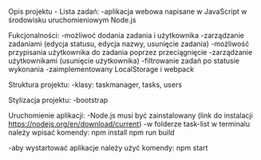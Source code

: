 Opis projektu - Lista zadań:
-aplikacja webowa napisane w JavaScript w środowisku uruchomieniowym Node.js

Fukcjonalności:
-możliwoć dodania zadania i użytkownika
-zarządzanie zadaniami (edycja statusu, edycja nazwy, usunięcie zadania)
-możliwość przypisania użytkownika do zadania poprzez przeciągnięcie
-zarządzanie użytkownikami (usunięcie użytkownika)
-filtrowanie zadań po statusie wykonania
-zaimplementowany LocalStorage i webpack

Struktura projektu:
-klasy: taskmanager, tasks, users

Stylizacja projektu:
-bootstrap

Uruchomienie aplikacji:
-Node.js musi być zainstalowany (link do instalacji https://nodejs.org/en/download/current)
-w folderze task-list w terminalu należy wpisać komendy:
npm install
npm run build

-aby wystartować aplikacje należy użyć komendy:
npm start